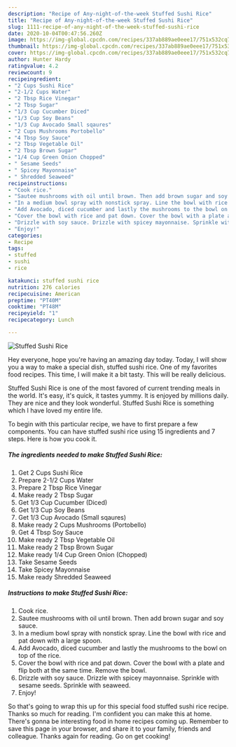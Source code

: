 ```yaml
---
description: "Recipe of Any-night-of-the-week Stuffed Sushi Rice"
title: "Recipe of Any-night-of-the-week Stuffed Sushi Rice"
slug: 1111-recipe-of-any-night-of-the-week-stuffed-sushi-rice
date: 2020-10-04T00:47:56.260Z
image: https://img-global.cpcdn.com/recipes/337ab889ae0eee17/751x532cq70/stuffed-sushi-rice-recipe-main-photo.jpg
thumbnail: https://img-global.cpcdn.com/recipes/337ab889ae0eee17/751x532cq70/stuffed-sushi-rice-recipe-main-photo.jpg
cover: https://img-global.cpcdn.com/recipes/337ab889ae0eee17/751x532cq70/stuffed-sushi-rice-recipe-main-photo.jpg
author: Hunter Hardy
ratingvalue: 4.2
reviewcount: 9
recipeingredient:
- "2 Cups Sushi Rice"
- "2-1/2 Cups Water"
- "2 Tbsp Rice Vinegar"
- "2 Tbsp Sugar"
- "1/3 Cup Cucumber Diced"
- "1/3 Cup Soy Beans"
- "1/3 Cup Avocado Small sqaures"
- "2 Cups Mushrooms Portobello"
- "4 Tbsp Soy Sauce"
- "2 Tbsp Vegetable Oil"
- "2 Tbsp Brown Sugar"
- "1/4 Cup Green Onion Chopped"
- " Sesame Seeds"
- " Spicey Mayonnaise"
- " Shredded Seaweed"
recipeinstructions:
- "Cook rice."
- "Sautee mushrooms with oil until brown. Then add brown sugar and soy sauce."
- "In a medium bowl spray with nonstick spray. Line the bowl with rice and pat down with a large spoon."
- "Add Avocado, diced cucumber and lastly the mushrooms to the bowl on top of the rice."
- "Cover the bowl with rice and pat down. Cover the bowl with a plate and flip both at the same time. Remove the bowl."
- "Drizzle with soy sauce. Drizzle with spicey mayonnaise. Sprinkle with sesame seeds. Sprinkle with seaweed."
- "Enjoy!"
categories:
- Recipe
tags:
- stuffed
- sushi
- rice

katakunci: stuffed sushi rice 
nutrition: 276 calories
recipecuisine: American
preptime: "PT40M"
cooktime: "PT48M"
recipeyield: "1"
recipecategory: Lunch

---
```



![Stuffed Sushi Rice](https://img-global.cpcdn.com/recipes/337ab889ae0eee17/751x532cq70/stuffed-sushi-rice-recipe-main-photo.jpg)

Hey everyone, hope you're having an amazing day today. Today, I will show you a way to make a special dish, stuffed sushi rice. One of my favorites food recipes. This time, I will make it a bit tasty. This will be really delicious.

Stuffed Sushi Rice is one of the most favored of current trending meals in the world. It's easy, it's quick, it tastes yummy. It is enjoyed by millions daily. They are nice and they look wonderful. Stuffed Sushi Rice is something which I have loved my entire life.




To begin with this particular recipe, we have to first prepare a few components. You can have stuffed sushi rice using 15 ingredients and 7 steps. Here is how you cook it.

<!--inarticleads1-->

##### The ingredients needed to make Stuffed Sushi Rice:

1. Get 2 Cups Sushi Rice
1. Prepare 2-1/2 Cups Water
1. Prepare 2 Tbsp Rice Vinegar
1. Make ready 2 Tbsp Sugar
1. Get 1/3 Cup Cucumber (Diced)
1. Get 1/3 Cup Soy Beans
1. Get 1/3 Cup Avocado (Small sqaures)
1. Make ready 2 Cups Mushrooms (Portobello)
1. Get 4 Tbsp Soy Sauce
1. Make ready 2 Tbsp Vegetable Oil
1. Make ready 2 Tbsp Brown Sugar
1. Make ready 1/4 Cup Green Onion (Chopped)
1. Take  Sesame Seeds
1. Take  Spicey Mayonnaise
1. Make ready  Shredded Seaweed




<!--inarticleads2-->

##### Instructions to make Stuffed Sushi Rice:

1. Cook rice.
1. Sautee mushrooms with oil until brown. Then add brown sugar and soy sauce.
1. In a medium bowl spray with nonstick spray. Line the bowl with rice and pat down with a large spoon.
1. Add Avocado, diced cucumber and lastly the mushrooms to the bowl on top of the rice.
1. Cover the bowl with rice and pat down. Cover the bowl with a plate and flip both at the same time. Remove the bowl.
1. Drizzle with soy sauce. Drizzle with spicey mayonnaise. Sprinkle with sesame seeds. Sprinkle with seaweed.
1. Enjoy!




So that's going to wrap this up for this special food stuffed sushi rice recipe. Thanks so much for reading. I'm confident you can make this at home. There's gonna be interesting food in home recipes coming up. Remember to save this page in your browser, and share it to your family, friends and colleague. Thanks again for reading. Go on get cooking!
